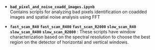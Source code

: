 - **`bad_pixel_and_noise_coadd_images.ipynb`**  
  Contains scripts for analyzing bad pixels identification on coadded images and spatial noise analysis using FFT
  
- **`fast_scan_R40`**  **`fast_scan_R400`**  **`fast_scan_R2000`**  **`slow_scan_R40`**  **`slow_scan_R400`**  **`slow_scan_R2000`** :
  These scripts have window characterization based on the spectral resolution to choose the best region on the detector of horizontal and vertical windows.
  
